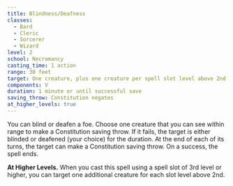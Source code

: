 ```yaml
---
title: Blindness/Deafness
classes:
  - Bard
  - Cleric
  - Sorcerer
  - Wizard
level: 2
school: Necromancy
casting_time: 1 action
range: 30 feet
target: One creature, plus one creature per spell slot level above 2nd
components: V
duration: 1 minute or until successful save
saving_throw: Constitution negates
at_higher_levels: true
---
```


You can blind or deafen a foe. Choose one creature that you can see within range to make a Constitution saving throw. If it fails, the target is either blinded or deafened (your choice) for the duration. At the end of each of its turns, the target can make a Constitution saving throw. On a success, the spell ends.

**At Higher Levels.** When you cast this spell using a spell slot of 3rd level or higher, you can target one additional creature for each slot level above 2nd.
